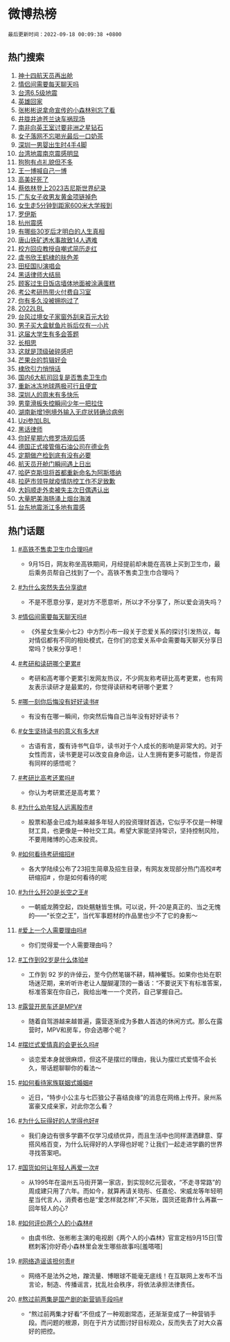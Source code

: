 # 微博热榜

`最后更新时间：2022-09-18 00:09:38 +0800`

## 热门搜索

1. [神十四航天员再出舱](https://m.weibo.cn/search?containerid=100103type%3D1%26t%3D10%26q%3D%23%E7%A5%9E%E5%8D%81%E5%9B%9B%E8%88%AA%E5%A4%A9%E5%91%98%E5%86%8D%E5%87%BA%E8%88%B1%23&stream_entry_id=51&isnewpage=1&extparam=seat%3D1%26dgr%3D0%26cate%3D10103%26pos%3D0%26c_type%3D51%26filter_type%3Drealtimehot%26display_time%3D1663430976%26pre_seqid%3D1663430976846022784493&luicode=10000011&lfid=106003type%253D25%2526t%253D3%2526disable_hot%253D1%2526filter_type%253Drealtimehot)
1. [情侣间需要每天聊天吗](https://m.weibo.cn/search?containerid=100103type%3D1%26t%3D10%26q%3D%23%E6%83%85%E4%BE%A3%E9%97%B4%E9%9C%80%E8%A6%81%E6%AF%8F%E5%A4%A9%E8%81%8A%E5%A4%A9%E5%90%97%23&stream_entry_id=31&isnewpage=1&extparam=seat%3D1%26dgr%3D0%26filter_type%3Drealtimehot%26pos%3D0%26flag%3D1%26lcate%3D5001%26realpos%3D1%26cate%3D0%26q%3D%2523%25E6%2583%2585%25E4%25BE%25A3%25E9%2597%25B4%25E9%259C%2580%25E8%25A6%2581%25E6%25AF%258F%25E5%25A4%25A9%25E8%2581%258A%25E5%25A4%25A9%25E5%2590%2597%2523%26band_rank%3D1%26c_type%3D31%26display_time%3D1663430976%26pre_seqid%3D1663430976846022784493&luicode=10000011&lfid=106003type%253D25%2526t%253D3%2526disable_hot%253D1%2526filter_type%253Drealtimehot)
1. [台湾6.5级地震](https://m.weibo.cn/search?containerid=100103type%3D1%26t%3D10%26q%3D%23%E5%8F%B0%E6%B9%BE6.5%E7%BA%A7%E5%9C%B0%E9%9C%87%23&stream_entry_id=31&isnewpage=1&extparam=seat%3D1%26dgr%3D0%26filter_type%3Drealtimehot%26pos%3D1%26flag%3D16%26lcate%3D5001%26realpos%3D2%26cate%3D0%26q%3D%2523%25E5%258F%25B0%25E6%25B9%25BE6.5%25E7%25BA%25A7%25E5%259C%25B0%25E9%259C%2587%2523%26band_rank%3D2%26c_type%3D31%26display_time%3D1663430976%26pre_seqid%3D1663430976846022784493&luicode=10000011&lfid=106003type%253D25%2526t%253D3%2526disable_hot%253D1%2526filter_type%253Drealtimehot)
1. [英雄回家](https://m.weibo.cn/search?containerid=100103type%3D1%26t%3D10%26q%3D%23%E8%8B%B1%E9%9B%84%E5%9B%9E%E5%AE%B6%23&stream_entry_id=31&isnewpage=1&extparam=seat%3D1%26dgr%3D0%26filter_type%3Drealtimehot%26pos%3D2%26flag%3D16%26lcate%3D5001%26realpos%3D3%26cate%3D0%26q%3D%2523%25E8%258B%25B1%25E9%259B%2584%25E5%259B%259E%25E5%25AE%25B6%2523%26band_rank%3D3%26c_type%3D31%26display_time%3D1663430976%26pre_seqid%3D1663430976846022784493&luicode=10000011&lfid=106003type%253D25%2526t%253D3%2526disable_hot%253D1%2526filter_type%253Drealtimehot)
1. [张彬彬说拿命宣传的小森林别忘了看](https://m.weibo.cn/search?containerid=100103type%3D1%26t%3D10%26q%3D%23%E5%BC%A0%E5%BD%AC%E5%BD%AC%E8%AF%B4%E6%8B%BF%E5%91%BD%E5%AE%A3%E4%BC%A0%E7%9A%84%E5%B0%8F%E6%A3%AE%E6%9E%97%E5%88%AB%E5%BF%98%E4%BA%86%E7%9C%8B%23&stream_entry_id=31&isnewpage=1&extparam=seat%3D1%26dgr%3D0%26filter_type%3Drealtimehot%26pos%3D3%26flag%3D1%26lcate%3D5001%26realpos%3D4%26cate%3D0%26q%3D%2523%25E5%25BC%25A0%25E5%25BD%25AC%25E5%25BD%25AC%25E8%25AF%25B4%25E6%258B%25BF%25E5%2591%25BD%25E5%25AE%25A3%25E4%25BC%25A0%25E7%259A%2584%25E5%25B0%258F%25E6%25A3%25AE%25E6%259E%2597%25E5%2588%25AB%25E5%25BF%2598%25E4%25BA%2586%25E7%259C%258B%2523%26band_rank%3D4%26c_type%3D31%26display_time%3D1663430976%26pre_seqid%3D1663430976846022784493&luicode=10000011&lfid=106003type%253D25%2526t%253D3%2526disable_hot%253D1%2526filter_type%253Drealtimehot)
1. [井胧井迪苍兰诀车祸现场](https://m.weibo.cn/search?containerid=100103type%3D1%26t%3D10%26q%3D%23%E4%BA%95%E8%83%A7%E4%BA%95%E8%BF%AA%E8%8B%8D%E5%85%B0%E8%AF%80%E8%BD%A6%E7%A5%B8%E7%8E%B0%E5%9C%BA%23&stream_entry_id=31&isnewpage=1&extparam=seat%3D1%26dgr%3D0%26filter_type%3Drealtimehot%26pos%3D4%26flag%3D0%26lcate%3D5001%26realpos%3D5%26cate%3D0%26q%3D%2523%25E4%25BA%2595%25E8%2583%25A7%25E4%25BA%2595%25E8%25BF%25AA%25E8%258B%258D%25E5%2585%25B0%25E8%25AF%2580%25E8%25BD%25A6%25E7%25A5%25B8%25E7%258E%25B0%25E5%259C%25BA%2523%26band_rank%3D5%26c_type%3D31%26display_time%3D1663430976%26pre_seqid%3D1663430976846022784493&luicode=10000011&lfid=106003type%253D25%2526t%253D3%2526disable_hot%253D1%2526filter_type%253Drealtimehot)
1. [南非向英王室讨要非洲之星钻石](https://m.weibo.cn/search?containerid=100103type%3D1%26t%3D10%26q%3D%23%E5%8D%97%E9%9D%9E%E5%90%91%E8%8B%B1%E7%8E%8B%E5%AE%A4%E8%AE%A8%E8%A6%81%E9%9D%9E%E6%B4%B2%E4%B9%8B%E6%98%9F%E9%92%BB%E7%9F%B3%23&stream_entry_id=31&isnewpage=1&extparam=seat%3D1%26dgr%3D0%26filter_type%3Drealtimehot%26pos%3D5%26flag%3D0%26lcate%3D5001%26realpos%3D6%26cate%3D0%26q%3D%2523%25E5%258D%2597%25E9%259D%259E%25E5%2590%2591%25E8%258B%25B1%25E7%258E%258B%25E5%25AE%25A4%25E8%25AE%25A8%25E8%25A6%2581%25E9%259D%259E%25E6%25B4%25B2%25E4%25B9%258B%25E6%2598%259F%25E9%2592%25BB%25E7%259F%25B3%2523%26band_rank%3D6%26c_type%3D31%26display_time%3D1663430976%26pre_seqid%3D1663430976846022784493&luicode=10000011&lfid=106003type%253D25%2526t%253D3%2526disable_hot%253D1%2526filter_type%253Drealtimehot)
1. [女子落网不忘喝光最后一口奶茶](https://m.weibo.cn/search?containerid=100103type%3D1%26t%3D10%26q%3D%23%E5%A5%B3%E5%AD%90%E8%90%BD%E7%BD%91%E4%B8%8D%E5%BF%98%E5%96%9D%E5%85%89%E6%9C%80%E5%90%8E%E4%B8%80%E5%8F%A3%E5%A5%B6%E8%8C%B6%23&stream_entry_id=31&isnewpage=1&extparam=seat%3D1%26dgr%3D0%26filter_type%3Drealtimehot%26pos%3D6%26flag%3D1%26lcate%3D5001%26realpos%3D7%26cate%3D0%26q%3D%2523%25E5%25A5%25B3%25E5%25AD%2590%25E8%2590%25BD%25E7%25BD%2591%25E4%25B8%258D%25E5%25BF%2598%25E5%2596%259D%25E5%2585%2589%25E6%259C%2580%25E5%2590%258E%25E4%25B8%2580%25E5%258F%25A3%25E5%25A5%25B6%25E8%258C%25B6%2523%26band_rank%3D7%26c_type%3D31%26display_time%3D1663430976%26pre_seqid%3D1663430976846022784493&luicode=10000011&lfid=106003type%253D25%2526t%253D3%2526disable_hot%253D1%2526filter_type%253Drealtimehot)
1. [深圳一男婴出生时4手4脚](https://m.weibo.cn/search?containerid=100103type%3D1%26t%3D10%26q%3D%23%E6%B7%B1%E5%9C%B3%E4%B8%80%E7%94%B7%E5%A9%B4%E5%87%BA%E7%94%9F%E6%97%B64%E6%89%8B4%E8%84%9A%23&stream_entry_id=31&isnewpage=1&extparam=seat%3D1%26dgr%3D0%26filter_type%3Drealtimehot%26pos%3D7%26flag%3D2%26lcate%3D5001%26realpos%3D8%26cate%3D0%26q%3D%2523%25E6%25B7%25B1%25E5%259C%25B3%25E4%25B8%2580%25E7%2594%25B7%25E5%25A9%25B4%25E5%2587%25BA%25E7%2594%259F%25E6%2597%25B64%25E6%2589%258B4%25E8%2584%259A%2523%26band_rank%3D8%26c_type%3D31%26display_time%3D1663430976%26pre_seqid%3D1663430976846022784493&luicode=10000011&lfid=106003type%253D25%2526t%253D3%2526disable_hot%253D1%2526filter_type%253Drealtimehot)
1. [台湾地震南京震感明显](https://m.weibo.cn/search?containerid=100103type%3D1%26t%3D10%26q%3D%23%E5%8F%B0%E6%B9%BE%E5%9C%B0%E9%9C%87%E5%8D%97%E4%BA%AC%E9%9C%87%E6%84%9F%E6%98%8E%E6%98%BE%23&stream_entry_id=31&isnewpage=1&extparam=seat%3D1%26dgr%3D0%26filter_type%3Drealtimehot%26pos%3D8%26flag%3D1%26lcate%3D5001%26realpos%3D9%26cate%3D0%26q%3D%2523%25E5%258F%25B0%25E6%25B9%25BE%25E5%259C%25B0%25E9%259C%2587%25E5%258D%2597%25E4%25BA%25AC%25E9%259C%2587%25E6%2584%259F%25E6%2598%258E%25E6%2598%25BE%2523%26band_rank%3D9%26c_type%3D31%26display_time%3D1663430976%26pre_seqid%3D1663430976846022784493&luicode=10000011&lfid=106003type%253D25%2526t%253D3%2526disable_hot%253D1%2526filter_type%253Drealtimehot)
1. [狗狗有点礼貌但不多](https://m.weibo.cn/search?containerid=100103type%3D1%26t%3D10%26q%3D%23%E7%8B%97%E7%8B%97%E6%9C%89%E7%82%B9%E7%A4%BC%E8%B2%8C%E4%BD%86%E4%B8%8D%E5%A4%9A%23&stream_entry_id=31&isnewpage=1&extparam=seat%3D1%26dgr%3D0%26filter_type%3Drealtimehot%26pos%3D9%26flag%3D1%26lcate%3D5001%26realpos%3D10%26cate%3D0%26q%3D%2523%25E7%258B%2597%25E7%258B%2597%25E6%259C%2589%25E7%2582%25B9%25E7%25A4%25BC%25E8%25B2%258C%25E4%25BD%2586%25E4%25B8%258D%25E5%25A4%259A%2523%26band_rank%3D10%26c_type%3D31%26display_time%3D1663430976%26pre_seqid%3D1663430976846022784493&luicode=10000011&lfid=106003type%253D25%2526t%253D3%2526disable_hot%253D1%2526filter_type%253Drealtimehot)
1. [王一博喊自己一博](https://m.weibo.cn/search?containerid=100103type%3D1%26t%3D10%26q%3D%23%E7%8E%8B%E4%B8%80%E5%8D%9A%E5%96%8A%E8%87%AA%E5%B7%B1%E4%B8%80%E5%8D%9A%23&stream_entry_id=31&isnewpage=1&extparam=seat%3D1%26dgr%3D0%26filter_type%3Drealtimehot%26pos%3D10%26flag%3D1%26lcate%3D5001%26realpos%3D11%26cate%3D0%26q%3D%2523%25E7%258E%258B%25E4%25B8%2580%25E5%258D%259A%25E5%2596%258A%25E8%2587%25AA%25E5%25B7%25B1%25E4%25B8%2580%25E5%258D%259A%2523%26band_rank%3D11%26c_type%3D31%26display_time%3D1663430976%26pre_seqid%3D1663430976846022784493&luicode=10000011&lfid=106003type%253D25%2526t%253D3%2526disable_hot%253D1%2526filter_type%253Drealtimehot)
1. [高美好死了](https://m.weibo.cn/search?containerid=100103type%3D1%26t%3D10%26q%3D%23%E9%AB%98%E7%BE%8E%E5%A5%BD%E6%AD%BB%E4%BA%86%23&stream_entry_id=31&isnewpage=1&extparam=seat%3D1%26dgr%3D0%26filter_type%3Drealtimehot%26pos%3D11%26flag%3D1%26lcate%3D5001%26realpos%3D12%26cate%3D0%26q%3D%2523%25E9%25AB%2598%25E7%25BE%258E%25E5%25A5%25BD%25E6%25AD%25BB%25E4%25BA%2586%2523%26band_rank%3D12%26c_type%3D31%26display_time%3D1663430976%26pre_seqid%3D1663430976846022784493&luicode=10000011&lfid=106003type%253D25%2526t%253D3%2526disable_hot%253D1%2526filter_type%253Drealtimehot)
1. [蔡依林登上2023吉尼斯世界纪录](https://m.weibo.cn/search?containerid=100103type%3D1%26t%3D10%26q%3D%23%E8%94%A1%E4%BE%9D%E6%9E%97%E7%99%BB%E4%B8%8A2023%E5%90%89%E5%B0%BC%E6%96%AF%E4%B8%96%E7%95%8C%E7%BA%AA%E5%BD%95%23&stream_entry_id=31&isnewpage=1&extparam=seat%3D1%26dgr%3D0%26filter_type%3Drealtimehot%26pos%3D12%26flag%3D0%26lcate%3D5001%26realpos%3D13%26cate%3D0%26q%3D%2523%25E8%2594%25A1%25E4%25BE%259D%25E6%259E%2597%25E7%2599%25BB%25E4%25B8%258A2023%25E5%2590%2589%25E5%25B0%25BC%25E6%2596%25AF%25E4%25B8%2596%25E7%2595%258C%25E7%25BA%25AA%25E5%25BD%2595%2523%26band_rank%3D13%26c_type%3D31%26display_time%3D1663430976%26pre_seqid%3D1663430976846022784493&luicode=10000011&lfid=106003type%253D25%2526t%253D3%2526disable_hot%253D1%2526filter_type%253Drealtimehot)
1. [广东女子收男友黄金项链掉色](https://m.weibo.cn/search?containerid=100103type%3D1%26t%3D10%26q%3D%23%E5%B9%BF%E4%B8%9C%E5%A5%B3%E5%AD%90%E6%94%B6%E7%94%B7%E5%8F%8B%E9%BB%84%E9%87%91%E9%A1%B9%E9%93%BE%E6%8E%89%E8%89%B2%23&stream_entry_id=31&isnewpage=1&extparam=seat%3D1%26dgr%3D0%26filter_type%3Drealtimehot%26pos%3D13%26flag%3D1%26lcate%3D5001%26realpos%3D14%26cate%3D0%26q%3D%2523%25E5%25B9%25BF%25E4%25B8%259C%25E5%25A5%25B3%25E5%25AD%2590%25E6%2594%25B6%25E7%2594%25B7%25E5%258F%258B%25E9%25BB%2584%25E9%2587%2591%25E9%25A1%25B9%25E9%2593%25BE%25E6%258E%2589%25E8%2589%25B2%2523%26band_rank%3D14%26c_type%3D31%26display_time%3D1663430976%26pre_seqid%3D1663430976846022784493&luicode=10000011&lfid=106003type%253D25%2526t%253D3%2526disable_hot%253D1%2526filter_type%253Drealtimehot)
1. [女生走5分钟到距家600米大学报到](https://m.weibo.cn/search?containerid=100103type%3D1%26t%3D10%26q%3D%23%E5%A5%B3%E7%94%9F%E8%B5%B05%E5%88%86%E9%92%9F%E5%88%B0%E8%B7%9D%E5%AE%B6600%E7%B1%B3%E5%A4%A7%E5%AD%A6%E6%8A%A5%E5%88%B0%23&stream_entry_id=31&isnewpage=1&extparam=seat%3D1%26dgr%3D0%26filter_type%3Drealtimehot%26pos%3D14%26flag%3D0%26lcate%3D5001%26realpos%3D15%26cate%3D0%26q%3D%2523%25E5%25A5%25B3%25E7%2594%259F%25E8%25B5%25B05%25E5%2588%2586%25E9%2592%259F%25E5%2588%25B0%25E8%25B7%259D%25E5%25AE%25B6600%25E7%25B1%25B3%25E5%25A4%25A7%25E5%25AD%25A6%25E6%258A%25A5%25E5%2588%25B0%2523%26band_rank%3D15%26c_type%3D31%26display_time%3D1663430976%26pre_seqid%3D1663430976846022784493&luicode=10000011&lfid=106003type%253D25%2526t%253D3%2526disable_hot%253D1%2526filter_type%253Drealtimehot)
1. [罗伊斯](https://m.weibo.cn/search?containerid=100103type%3D1%26t%3D10%26q%3D%E7%BD%97%E4%BC%8A%E6%96%AF&stream_entry_id=31&isnewpage=1&extparam=seat%3D1%26dgr%3D0%26filter_type%3Drealtimehot%26pos%3D15%26flag%3D0%26lcate%3D5001%26realpos%3D16%26cate%3D0%26q%3D%25E7%25BD%2597%25E4%25BC%258A%25E6%2596%25AF%26band_rank%3D16%26c_type%3D31%26display_time%3D1663430976%26pre_seqid%3D1663430976846022784493&luicode=10000011&lfid=106003type%253D25%2526t%253D3%2526disable_hot%253D1%2526filter_type%253Drealtimehot)
1. [杭州震感](https://m.weibo.cn/search?containerid=100103type%3D1%26t%3D10%26q%3D%23%E6%9D%AD%E5%B7%9E%E9%9C%87%E6%84%9F%23&stream_entry_id=31&isnewpage=1&extparam=seat%3D1%26dgr%3D0%26filter_type%3Drealtimehot%26pos%3D16%26flag%3D0%26lcate%3D5001%26realpos%3D17%26cate%3D0%26q%3D%2523%25E6%259D%25AD%25E5%25B7%259E%25E9%259C%2587%25E6%2584%259F%2523%26band_rank%3D17%26c_type%3D31%26display_time%3D1663430976%26pre_seqid%3D1663430976846022784493&luicode=10000011&lfid=106003type%253D25%2526t%253D3%2526disable_hot%253D1%2526filter_type%253Drealtimehot)
1. [有哪些30岁后才明白的人生真相](https://m.weibo.cn/search?containerid=100103type%3D1%26t%3D10%26q%3D%23%E6%9C%89%E5%93%AA%E4%BA%9B30%E5%B2%81%E5%90%8E%E6%89%8D%E6%98%8E%E7%99%BD%E7%9A%84%E4%BA%BA%E7%94%9F%E7%9C%9F%E7%9B%B8%23&stream_entry_id=31&isnewpage=1&extparam=seat%3D1%26dgr%3D0%26filter_type%3Drealtimehot%26pos%3D17%26flag%3D0%26lcate%3D5001%26realpos%3D18%26cate%3D0%26q%3D%2523%25E6%259C%2589%25E5%2593%25AA%25E4%25BA%259B30%25E5%25B2%2581%25E5%2590%258E%25E6%2589%258D%25E6%2598%258E%25E7%2599%25BD%25E7%259A%2584%25E4%25BA%25BA%25E7%2594%259F%25E7%259C%259F%25E7%259B%25B8%2523%26band_rank%3D18%26c_type%3D31%26display_time%3D1663430976%26pre_seqid%3D1663430976846022784493&luicode=10000011&lfid=106003type%253D25%2526t%253D3%2526disable_hot%253D1%2526filter_type%253Drealtimehot)
1. [唐山铁矿透水事故致14人遇难](https://m.weibo.cn/search?containerid=100103type%3D1%26t%3D10%26q%3D%E5%94%90%E5%B1%B1%E9%93%81%E7%9F%BF%E9%80%8F%E6%B0%B4%E4%BA%8B%E6%95%85%E8%87%B414%E4%BA%BA%E9%81%87%E9%9A%BE&stream_entry_id=31&isnewpage=1&extparam=seat%3D1%26dgr%3D0%26filter_type%3Drealtimehot%26pos%3D18%26flag%3D1%26lcate%3D5001%26realpos%3D19%26cate%3D0%26q%3D%25E5%2594%2590%25E5%25B1%25B1%25E9%2593%2581%25E7%259F%25BF%25E9%2580%258F%25E6%25B0%25B4%25E4%25BA%258B%25E6%2595%2585%25E8%2587%25B414%25E4%25BA%25BA%25E9%2581%2587%25E9%259A%25BE%26band_rank%3D19%26c_type%3D31%26display_time%3D1663430976%26pre_seqid%3D1663430976846022784493&luicode=10000011&lfid=106003type%253D25%2526t%253D3%2526disable_hot%253D1%2526filter_type%253Drealtimehot)
1. [校方回应教授自嘲式简历走红](https://m.weibo.cn/search?containerid=100103type%3D1%26t%3D10%26q%3D%23%E6%A0%A1%E6%96%B9%E5%9B%9E%E5%BA%94%E6%95%99%E6%8E%88%E8%87%AA%E5%98%B2%E5%BC%8F%E7%AE%80%E5%8E%86%E8%B5%B0%E7%BA%A2%23&stream_entry_id=31&isnewpage=1&extparam=seat%3D1%26dgr%3D0%26filter_type%3Drealtimehot%26pos%3D19%26flag%3D0%26lcate%3D5001%26realpos%3D20%26cate%3D0%26q%3D%2523%25E6%25A0%25A1%25E6%2596%25B9%25E5%259B%259E%25E5%25BA%2594%25E6%2595%2599%25E6%258E%2588%25E8%2587%25AA%25E5%2598%25B2%25E5%25BC%258F%25E7%25AE%2580%25E5%258E%2586%25E8%25B5%25B0%25E7%25BA%25A2%2523%26band_rank%3D20%26c_type%3D31%26display_time%3D1663430976%26pre_seqid%3D1663430976846022784493&luicode=10000011&lfid=106003type%253D25%2526t%253D3%2526disable_hot%253D1%2526filter_type%253Drealtimehot)
1. [虞书欣王鹤棣的肤色差](https://m.weibo.cn/search?containerid=100103type%3D1%26t%3D10%26q%3D%23%E8%99%9E%E4%B9%A6%E6%AC%A3%E7%8E%8B%E9%B9%A4%E6%A3%A3%E7%9A%84%E8%82%A4%E8%89%B2%E5%B7%AE%23&stream_entry_id=31&isnewpage=1&extparam=seat%3D1%26dgr%3D0%26filter_type%3Drealtimehot%26pos%3D20%26flag%3D0%26lcate%3D5001%26realpos%3D21%26cate%3D0%26q%3D%2523%25E8%2599%259E%25E4%25B9%25A6%25E6%25AC%25A3%25E7%258E%258B%25E9%25B9%25A4%25E6%25A3%25A3%25E7%259A%2584%25E8%2582%25A4%25E8%2589%25B2%25E5%25B7%25AE%2523%26band_rank%3D21%26c_type%3D31%26display_time%3D1663430976%26pre_seqid%3D1663430976846022784493&luicode=10000011&lfid=106003type%253D25%2526t%253D3%2526disable_hot%253D1%2526filter_type%253Drealtimehot)
1. [田柾国IU演唱会](https://m.weibo.cn/search?containerid=100103type%3D1%26t%3D10%26q%3D%E7%94%B0%E6%9F%BE%E5%9B%BDIU%E6%BC%94%E5%94%B1%E4%BC%9A&stream_entry_id=31&isnewpage=1&extparam=seat%3D1%26dgr%3D0%26filter_type%3Drealtimehot%26pos%3D21%26flag%3D1%26lcate%3D5001%26realpos%3D22%26cate%3D0%26q%3D%25E7%2594%25B0%25E6%259F%25BE%25E5%259B%25BDIU%25E6%25BC%2594%25E5%2594%25B1%25E4%25BC%259A%26band_rank%3D22%26c_type%3D31%26display_time%3D1663430976%26pre_seqid%3D1663430976846022784493&luicode=10000011&lfid=106003type%253D25%2526t%253D3%2526disable_hot%253D1%2526filter_type%253Drealtimehot)
1. [黑话律师大结局](https://m.weibo.cn/search?containerid=100103type%3D1%26t%3D10%26q%3D%23%E9%BB%91%E8%AF%9D%E5%BE%8B%E5%B8%88%E5%A4%A7%E7%BB%93%E5%B1%80%23&stream_entry_id=31&isnewpage=1&extparam=seat%3D1%26dgr%3D0%26filter_type%3Drealtimehot%26pos%3D22%26flag%3D1%26lcate%3D5001%26realpos%3D23%26cate%3D0%26q%3D%2523%25E9%25BB%2591%25E8%25AF%259D%25E5%25BE%258B%25E5%25B8%2588%25E5%25A4%25A7%25E7%25BB%2593%25E5%25B1%2580%2523%26band_rank%3D23%26c_type%3D31%26display_time%3D1663430976%26pre_seqid%3D1663430976846022784493&luicode=10000011&lfid=106003type%253D25%2526t%253D3%2526disable_hot%253D1%2526filter_type%253Drealtimehot)
1. [顾客过生日饭店墙体地面被涂满蛋糕](https://m.weibo.cn/search?containerid=100103type%3D1%26t%3D10%26q%3D%23%E9%A1%BE%E5%AE%A2%E8%BF%87%E7%94%9F%E6%97%A5%E9%A5%AD%E5%BA%97%E5%A2%99%E4%BD%93%E5%9C%B0%E9%9D%A2%E8%A2%AB%E6%B6%82%E6%BB%A1%E8%9B%8B%E7%B3%95%23&stream_entry_id=31&isnewpage=1&extparam=seat%3D1%26dgr%3D0%26filter_type%3Drealtimehot%26pos%3D23%26flag%3D0%26lcate%3D5001%26realpos%3D24%26cate%3D0%26q%3D%2523%25E9%25A1%25BE%25E5%25AE%25A2%25E8%25BF%2587%25E7%2594%259F%25E6%2597%25A5%25E9%25A5%25AD%25E5%25BA%2597%25E5%25A2%2599%25E4%25BD%2593%25E5%259C%25B0%25E9%259D%25A2%25E8%25A2%25AB%25E6%25B6%2582%25E6%25BB%25A1%25E8%259B%258B%25E7%25B3%2595%2523%26band_rank%3D24%26c_type%3D31%26display_time%3D1663430976%26pre_seqid%3D1663430976846022784493&luicode=10000011&lfid=106003type%253D25%2526t%253D3%2526disable_hot%253D1%2526filter_type%253Drealtimehot)
1. [考公考研热带火付费自习室](https://m.weibo.cn/search?containerid=100103type%3D1%26t%3D10%26q%3D%23%E8%80%83%E5%85%AC%E8%80%83%E7%A0%94%E7%83%AD%E5%B8%A6%E7%81%AB%E4%BB%98%E8%B4%B9%E8%87%AA%E4%B9%A0%E5%AE%A4%23&stream_entry_id=31&isnewpage=1&extparam=seat%3D1%26dgr%3D0%26filter_type%3Drealtimehot%26pos%3D24%26flag%3D0%26lcate%3D5001%26realpos%3D25%26cate%3D0%26q%3D%2523%25E8%2580%2583%25E5%2585%25AC%25E8%2580%2583%25E7%25A0%2594%25E7%2583%25AD%25E5%25B8%25A6%25E7%2581%25AB%25E4%25BB%2598%25E8%25B4%25B9%25E8%2587%25AA%25E4%25B9%25A0%25E5%25AE%25A4%2523%26band_rank%3D25%26c_type%3D31%26display_time%3D1663430976%26pre_seqid%3D1663430976846022784493&luicode=10000011&lfid=106003type%253D25%2526t%253D3%2526disable_hot%253D1%2526filter_type%253Drealtimehot)
1. [你有多久没被拥抱过了](https://m.weibo.cn/search?containerid=100103type%3D1%26t%3D10%26q%3D%23%E4%BD%A0%E6%9C%89%E5%A4%9A%E4%B9%85%E6%B2%A1%E8%A2%AB%E6%8B%A5%E6%8A%B1%E8%BF%87%E4%BA%86%23&stream_entry_id=31&isnewpage=1&extparam=seat%3D1%26dgr%3D0%26filter_type%3Drealtimehot%26pos%3D25%26flag%3D0%26lcate%3D5001%26realpos%3D26%26cate%3D0%26q%3D%2523%25E4%25BD%25A0%25E6%259C%2589%25E5%25A4%259A%25E4%25B9%2585%25E6%25B2%25A1%25E8%25A2%25AB%25E6%258B%25A5%25E6%258A%25B1%25E8%25BF%2587%25E4%25BA%2586%2523%26band_rank%3D26%26c_type%3D31%26display_time%3D1663430976%26pre_seqid%3D1663430976846022784493&luicode=10000011&lfid=106003type%253D25%2526t%253D3%2526disable_hot%253D1%2526filter_type%253Drealtimehot)
1. [2022LBL](https://m.weibo.cn/search?containerid=100103type%3D1%26t%3D10%26q%3D%232022LBL%23&stream_entry_id=31&isnewpage=1&extparam=seat%3D1%26dgr%3D0%26filter_type%3Drealtimehot%26pos%3D26%26flag%3D0%26lcate%3D5001%26realpos%3D27%26cate%3D0%26q%3D%25232022LBL%2523%26band_rank%3D27%26c_type%3D31%26display_time%3D1663430976%26pre_seqid%3D1663430976846022784493&luicode=10000011&lfid=106003type%253D25%2526t%253D3%2526disable_hot%253D1%2526filter_type%253Drealtimehot)
1. [台风过境女子家窗外刮来百元大钞](https://m.weibo.cn/search?containerid=100103type%3D1%26t%3D10%26q%3D%23%E5%8F%B0%E9%A3%8E%E8%BF%87%E5%A2%83%E5%A5%B3%E5%AD%90%E5%AE%B6%E7%AA%97%E5%A4%96%E5%88%AE%E6%9D%A5%E7%99%BE%E5%85%83%E5%A4%A7%E9%92%9E%23&stream_entry_id=31&isnewpage=1&extparam=seat%3D1%26dgr%3D0%26filter_type%3Drealtimehot%26pos%3D27%26flag%3D1%26lcate%3D5001%26realpos%3D28%26cate%3D0%26q%3D%2523%25E5%258F%25B0%25E9%25A3%258E%25E8%25BF%2587%25E5%25A2%2583%25E5%25A5%25B3%25E5%25AD%2590%25E5%25AE%25B6%25E7%25AA%2597%25E5%25A4%2596%25E5%2588%25AE%25E6%259D%25A5%25E7%2599%25BE%25E5%2585%2583%25E5%25A4%25A7%25E9%2592%259E%2523%26band_rank%3D28%26c_type%3D31%26display_time%3D1663430976%26pre_seqid%3D1663430976846022784493&luicode=10000011&lfid=106003type%253D25%2526t%253D3%2526disable_hot%253D1%2526filter_type%253Drealtimehot)
1. [男子买大盒鱿鱼片拆后仅有一小片](https://m.weibo.cn/search?containerid=100103type%3D1%26t%3D10%26q%3D%23%E7%94%B7%E5%AD%90%E4%B9%B0%E5%A4%A7%E7%9B%92%E9%B1%BF%E9%B1%BC%E7%89%87%E6%8B%86%E5%90%8E%E4%BB%85%E6%9C%89%E4%B8%80%E5%B0%8F%E7%89%87%23&stream_entry_id=31&isnewpage=1&extparam=seat%3D1%26dgr%3D0%26filter_type%3Drealtimehot%26pos%3D28%26flag%3D0%26lcate%3D5001%26realpos%3D29%26cate%3D0%26q%3D%2523%25E7%2594%25B7%25E5%25AD%2590%25E4%25B9%25B0%25E5%25A4%25A7%25E7%259B%2592%25E9%25B1%25BF%25E9%25B1%25BC%25E7%2589%2587%25E6%258B%2586%25E5%2590%258E%25E4%25BB%2585%25E6%259C%2589%25E4%25B8%2580%25E5%25B0%258F%25E7%2589%2587%2523%26band_rank%3D29%26c_type%3D31%26display_time%3D1663430976%26pre_seqid%3D1663430976846022784493&luicode=10000011&lfid=106003type%253D25%2526t%253D3%2526disable_hot%253D1%2526filter_type%253Drealtimehot)
1. [这届大学生有多会答题](https://m.weibo.cn/search?containerid=100103type%3D1%26t%3D10%26q%3D%23%E8%BF%99%E5%B1%8A%E5%A4%A7%E5%AD%A6%E7%94%9F%E6%9C%89%E5%A4%9A%E4%BC%9A%E7%AD%94%E9%A2%98%23&stream_entry_id=31&isnewpage=1&extparam=seat%3D1%26dgr%3D0%26filter_type%3Drealtimehot%26pos%3D29%26flag%3D1%26lcate%3D5001%26realpos%3D30%26cate%3D0%26q%3D%2523%25E8%25BF%2599%25E5%25B1%258A%25E5%25A4%25A7%25E5%25AD%25A6%25E7%2594%259F%25E6%259C%2589%25E5%25A4%259A%25E4%25BC%259A%25E7%25AD%2594%25E9%25A2%2598%2523%26band_rank%3D30%26c_type%3D31%26display_time%3D1663430976%26pre_seqid%3D1663430976846022784493&luicode=10000011&lfid=106003type%253D25%2526t%253D3%2526disable_hot%253D1%2526filter_type%253Drealtimehot)
1. [长相思](https://m.weibo.cn/search?containerid=100103type%3D1%26t%3D10%26q%3D%E9%95%BF%E7%9B%B8%E6%80%9D&stream_entry_id=31&isnewpage=1&extparam=seat%3D1%26dgr%3D0%26filter_type%3Drealtimehot%26pos%3D30%26flag%3D1%26lcate%3D5001%26realpos%3D31%26cate%3D0%26q%3D%25E9%2595%25BF%25E7%259B%25B8%25E6%2580%259D%26band_rank%3D31%26c_type%3D31%26display_time%3D1663430976%26pre_seqid%3D1663430976846022784493&luicode=10000011&lfid=106003type%253D25%2526t%253D3%2526disable_hot%253D1%2526filter_type%253Drealtimehot)
1. [这就是顶级破碎感吧](https://m.weibo.cn/search?containerid=100103type%3D1%26t%3D10%26q%3D%23%E8%BF%99%E5%B0%B1%E6%98%AF%E9%A1%B6%E7%BA%A7%E7%A0%B4%E7%A2%8E%E6%84%9F%E5%90%A7%23&stream_entry_id=31&isnewpage=1&extparam=seat%3D1%26dgr%3D0%26filter_type%3Drealtimehot%26pos%3D31%26flag%3D0%26lcate%3D5001%26realpos%3D32%26cate%3D0%26q%3D%2523%25E8%25BF%2599%25E5%25B0%25B1%25E6%2598%25AF%25E9%25A1%25B6%25E7%25BA%25A7%25E7%25A0%25B4%25E7%25A2%258E%25E6%2584%259F%25E5%2590%25A7%2523%26band_rank%3D32%26c_type%3D31%26display_time%3D1663430976%26pre_seqid%3D1663430976846022784493&luicode=10000011&lfid=106003type%253D25%2526t%253D3%2526disable_hot%253D1%2526filter_type%253Drealtimehot)
1. [芒果台的剪辑好会](https://m.weibo.cn/search?containerid=100103type%3D1%26t%3D10%26q%3D%23%E8%8A%92%E6%9E%9C%E5%8F%B0%E7%9A%84%E5%89%AA%E8%BE%91%E5%A5%BD%E4%BC%9A%23&stream_entry_id=31&isnewpage=1&extparam=seat%3D1%26dgr%3D0%26filter_type%3Drealtimehot%26pos%3D32%26flag%3D1%26lcate%3D5001%26realpos%3D33%26cate%3D0%26q%3D%2523%25E8%258A%2592%25E6%259E%259C%25E5%258F%25B0%25E7%259A%2584%25E5%2589%25AA%25E8%25BE%2591%25E5%25A5%25BD%25E4%25BC%259A%2523%26band_rank%3D33%26c_type%3D31%26display_time%3D1663430976%26pre_seqid%3D1663430976846022784493&luicode=10000011&lfid=106003type%253D25%2526t%253D3%2526disable_hot%253D1%2526filter_type%253Drealtimehot)
1. [棣欣引力悄悄话](https://m.weibo.cn/search?containerid=100103type%3D1%26t%3D10%26q%3D%23%E6%A3%A3%E6%AC%A3%E5%BC%95%E5%8A%9B%E6%82%84%E6%82%84%E8%AF%9D%23&stream_entry_id=31&isnewpage=1&extparam=seat%3D1%26dgr%3D0%26filter_type%3Drealtimehot%26pos%3D33%26flag%3D0%26lcate%3D5001%26realpos%3D34%26cate%3D0%26q%3D%2523%25E6%25A3%25A3%25E6%25AC%25A3%25E5%25BC%2595%25E5%258A%259B%25E6%2582%2584%25E6%2582%2584%25E8%25AF%259D%2523%26band_rank%3D34%26c_type%3D31%26display_time%3D1663430976%26pre_seqid%3D1663430976846022784493&luicode=10000011&lfid=106003type%253D25%2526t%253D3%2526disable_hot%253D1%2526filter_type%253Drealtimehot)
1. [国内6大航司回复是否售卖卫生巾](https://m.weibo.cn/search?containerid=100103type%3D1%26t%3D10%26q%3D%23%E5%9B%BD%E5%86%856%E5%A4%A7%E8%88%AA%E5%8F%B8%E5%9B%9E%E5%A4%8D%E6%98%AF%E5%90%A6%E5%94%AE%E5%8D%96%E5%8D%AB%E7%94%9F%E5%B7%BE%23&stream_entry_id=31&isnewpage=1&extparam=seat%3D1%26dgr%3D0%26filter_type%3Drealtimehot%26pos%3D34%26flag%3D0%26lcate%3D5001%26realpos%3D35%26cate%3D0%26q%3D%2523%25E5%259B%25BD%25E5%2586%25856%25E5%25A4%25A7%25E8%2588%25AA%25E5%258F%25B8%25E5%259B%259E%25E5%25A4%258D%25E6%2598%25AF%25E5%2590%25A6%25E5%2594%25AE%25E5%258D%2596%25E5%258D%25AB%25E7%2594%259F%25E5%25B7%25BE%2523%26band_rank%3D35%26c_type%3D31%26display_time%3D1663430976%26pre_seqid%3D1663430976846022784493&luicode=10000011&lfid=106003type%253D25%2526t%253D3%2526disable_hot%253D1%2526filter_type%253Drealtimehot)
1. [重新冰冻地球两极可行且便宜](https://m.weibo.cn/search?containerid=100103type%3D1%26t%3D10%26q%3D%23%E9%87%8D%E6%96%B0%E5%86%B0%E5%86%BB%E5%9C%B0%E7%90%83%E4%B8%A4%E6%9E%81%E5%8F%AF%E8%A1%8C%E4%B8%94%E4%BE%BF%E5%AE%9C%23&stream_entry_id=31&isnewpage=1&extparam=seat%3D1%26dgr%3D0%26filter_type%3Drealtimehot%26pos%3D35%26flag%3D1%26lcate%3D5001%26realpos%3D36%26cate%3D0%26q%3D%2523%25E9%2587%258D%25E6%2596%25B0%25E5%2586%25B0%25E5%2586%25BB%25E5%259C%25B0%25E7%2590%2583%25E4%25B8%25A4%25E6%259E%2581%25E5%258F%25AF%25E8%25A1%258C%25E4%25B8%2594%25E4%25BE%25BF%25E5%25AE%259C%2523%26band_rank%3D36%26c_type%3D31%26display_time%3D1663430976%26pre_seqid%3D1663430976846022784493&luicode=10000011&lfid=106003type%253D25%2526t%253D3%2526disable_hot%253D1%2526filter_type%253Drealtimehot)
1. [深圳人的周末有多快乐](https://m.weibo.cn/search?containerid=100103type%3D1%26t%3D10%26q%3D%23%E6%B7%B1%E5%9C%B3%E4%BA%BA%E7%9A%84%E5%91%A8%E6%9C%AB%E6%9C%89%E5%A4%9A%E5%BF%AB%E4%B9%90%23&stream_entry_id=31&isnewpage=1&extparam=seat%3D1%26dgr%3D0%26filter_type%3Drealtimehot%26pos%3D36%26flag%3D0%26lcate%3D5001%26realpos%3D37%26cate%3D0%26q%3D%2523%25E6%25B7%25B1%25E5%259C%25B3%25E4%25BA%25BA%25E7%259A%2584%25E5%2591%25A8%25E6%259C%25AB%25E6%259C%2589%25E5%25A4%259A%25E5%25BF%25AB%25E4%25B9%2590%2523%26band_rank%3D37%26c_type%3D31%26display_time%3D1663430976%26pre_seqid%3D1663430976846022784493&luicode=10000011&lfid=106003type%253D25%2526t%253D3%2526disable_hot%253D1%2526filter_type%253Drealtimehot)
1. [男童滑板失控瞬间少年一把拉住](https://m.weibo.cn/search?containerid=100103type%3D1%26t%3D10%26q%3D%23%E7%94%B7%E7%AB%A5%E6%BB%91%E6%9D%BF%E5%A4%B1%E6%8E%A7%E7%9E%AC%E9%97%B4%E5%B0%91%E5%B9%B4%E4%B8%80%E6%8A%8A%E6%8B%89%E4%BD%8F%23&stream_entry_id=31&isnewpage=1&extparam=seat%3D1%26dgr%3D0%26filter_type%3Drealtimehot%26pos%3D37%26flag%3D0%26lcate%3D5001%26realpos%3D38%26cate%3D0%26q%3D%2523%25E7%2594%25B7%25E7%25AB%25A5%25E6%25BB%2591%25E6%259D%25BF%25E5%25A4%25B1%25E6%258E%25A7%25E7%259E%25AC%25E9%2597%25B4%25E5%25B0%2591%25E5%25B9%25B4%25E4%25B8%2580%25E6%258A%258A%25E6%258B%2589%25E4%25BD%258F%2523%26band_rank%3D38%26c_type%3D31%26display_time%3D1663430976%26pre_seqid%3D1663430976846022784493&luicode=10000011&lfid=106003type%253D25%2526t%253D3%2526disable_hot%253D1%2526filter_type%253Drealtimehot)
1. [湖南新增1例境外输入无症状转确诊病例](https://m.weibo.cn/search?containerid=100103type%3D1%26t%3D10%26q%3D%23%E6%B9%96%E5%8D%97%E6%96%B0%E5%A2%9E1%E4%BE%8B%E5%A2%83%E5%A4%96%E8%BE%93%E5%85%A5%E6%97%A0%E7%97%87%E7%8A%B6%E8%BD%AC%E7%A1%AE%E8%AF%8A%E7%97%85%E4%BE%8B%23&stream_entry_id=31&isnewpage=1&extparam=seat%3D1%26dgr%3D0%26filter_type%3Drealtimehot%26pos%3D38%26flag%3D1%26lcate%3D5001%26realpos%3D39%26cate%3D0%26q%3D%2523%25E6%25B9%2596%25E5%258D%2597%25E6%2596%25B0%25E5%25A2%259E1%25E4%25BE%258B%25E5%25A2%2583%25E5%25A4%2596%25E8%25BE%2593%25E5%2585%25A5%25E6%2597%25A0%25E7%2597%2587%25E7%258A%25B6%25E8%25BD%25AC%25E7%25A1%25AE%25E8%25AF%258A%25E7%2597%2585%25E4%25BE%258B%2523%26band_rank%3D39%26c_type%3D31%26display_time%3D1663430976%26pre_seqid%3D1663430976846022784493&luicode=10000011&lfid=106003type%253D25%2526t%253D3%2526disable_hot%253D1%2526filter_type%253Drealtimehot)
1. [Uzi参加LBL](https://m.weibo.cn/search?containerid=100103type%3D1%26t%3D10%26q%3D%23Uzi%E5%8F%82%E5%8A%A0LBL%23&stream_entry_id=31&isnewpage=1&extparam=seat%3D1%26dgr%3D0%26filter_type%3Drealtimehot%26pos%3D39%26flag%3D0%26lcate%3D5001%26realpos%3D40%26cate%3D0%26q%3D%2523Uzi%25E5%258F%2582%25E5%258A%25A0LBL%2523%26band_rank%3D40%26c_type%3D31%26display_time%3D1663430976%26pre_seqid%3D1663430976846022784493&luicode=10000011&lfid=106003type%253D25%2526t%253D3%2526disable_hot%253D1%2526filter_type%253Drealtimehot)
1. [黑话律师](https://m.weibo.cn/search?containerid=100103type%3D1%26t%3D10%26q%3D%23%E9%BB%91%E8%AF%9D%E5%BE%8B%E5%B8%88%23&stream_entry_id=31&isnewpage=1&extparam=seat%3D1%26dgr%3D0%26filter_type%3Drealtimehot%26pos%3D40%26flag%3D1%26lcate%3D5001%26realpos%3D41%26cate%3D0%26q%3D%2523%25E9%25BB%2591%25E8%25AF%259D%25E5%25BE%258B%25E5%25B8%2588%2523%26band_rank%3D41%26c_type%3D31%26display_time%3D1663430976%26pre_seqid%3D1663430976846022784493&luicode=10000011&lfid=106003type%253D25%2526t%253D3%2526disable_hot%253D1%2526filter_type%253Drealtimehot)
1. [你好星期六修罗场观后感](https://m.weibo.cn/search?containerid=100103type%3D1%26t%3D10%26q%3D%23%E4%BD%A0%E5%A5%BD%E6%98%9F%E6%9C%9F%E5%85%AD%E4%BF%AE%E7%BD%97%E5%9C%BA%E8%A7%82%E5%90%8E%E6%84%9F%23&stream_entry_id=31&isnewpage=1&extparam=seat%3D1%26dgr%3D0%26filter_type%3Drealtimehot%26pos%3D41%26flag%3D0%26lcate%3D5001%26realpos%3D42%26cate%3D0%26q%3D%2523%25E4%25BD%25A0%25E5%25A5%25BD%25E6%2598%259F%25E6%259C%259F%25E5%2585%25AD%25E4%25BF%25AE%25E7%25BD%2597%25E5%259C%25BA%25E8%25A7%2582%25E5%2590%258E%25E6%2584%259F%2523%26band_rank%3D42%26c_type%3D31%26display_time%3D1663430976%26pre_seqid%3D1663430976846022784493&luicode=10000011&lfid=106003type%253D25%2526t%253D3%2526disable_hot%253D1%2526filter_type%253Drealtimehot)
1. [德国正式接管俄石油公司在德业务](https://m.weibo.cn/search?containerid=100103type%3D1%26t%3D10%26q%3D%23%E5%BE%B7%E5%9B%BD%E6%AD%A3%E5%BC%8F%E6%8E%A5%E7%AE%A1%E4%BF%84%E7%9F%B3%E6%B2%B9%E5%85%AC%E5%8F%B8%E5%9C%A8%E5%BE%B7%E4%B8%9A%E5%8A%A1%23&stream_entry_id=31&isnewpage=1&extparam=seat%3D1%26dgr%3D0%26filter_type%3Drealtimehot%26pos%3D42%26flag%3D0%26lcate%3D5001%26realpos%3D43%26cate%3D0%26q%3D%2523%25E5%25BE%25B7%25E5%259B%25BD%25E6%25AD%25A3%25E5%25BC%258F%25E6%258E%25A5%25E7%25AE%25A1%25E4%25BF%2584%25E7%259F%25B3%25E6%25B2%25B9%25E5%2585%25AC%25E5%258F%25B8%25E5%259C%25A8%25E5%25BE%25B7%25E4%25B8%259A%25E5%258A%25A1%2523%26band_rank%3D43%26c_type%3D31%26display_time%3D1663430976%26pre_seqid%3D1663430976846022784493&luicode=10000011&lfid=106003type%253D25%2526t%253D3%2526disable_hot%253D1%2526filter_type%253Drealtimehot)
1. [定期做产检到底有没有必要](https://m.weibo.cn/search?containerid=100103type%3D1%26t%3D10%26q%3D%23%E5%AE%9A%E6%9C%9F%E5%81%9A%E4%BA%A7%E6%A3%80%E5%88%B0%E5%BA%95%E6%9C%89%E6%B2%A1%E6%9C%89%E5%BF%85%E8%A6%81%23&stream_entry_id=31&isnewpage=1&extparam=seat%3D1%26dgr%3D0%26filter_type%3Drealtimehot%26pos%3D43%26flag%3D0%26lcate%3D5001%26realpos%3D44%26cate%3D0%26q%3D%2523%25E5%25AE%259A%25E6%259C%259F%25E5%2581%259A%25E4%25BA%25A7%25E6%25A3%2580%25E5%2588%25B0%25E5%25BA%2595%25E6%259C%2589%25E6%25B2%25A1%25E6%259C%2589%25E5%25BF%2585%25E8%25A6%2581%2523%26band_rank%3D44%26c_type%3D31%26display_time%3D1663430976%26pre_seqid%3D1663430976846022784493&luicode=10000011&lfid=106003type%253D25%2526t%253D3%2526disable_hot%253D1%2526filter_type%253Drealtimehot)
1. [航天员开舱门瞬间遇上日出](https://m.weibo.cn/search?containerid=100103type%3D1%26t%3D10%26q%3D%23%E8%88%AA%E5%A4%A9%E5%91%98%E5%BC%80%E8%88%B1%E9%97%A8%E7%9E%AC%E9%97%B4%E9%81%87%E4%B8%8A%E6%97%A5%E5%87%BA%23&stream_entry_id=31&isnewpage=1&extparam=seat%3D1%26dgr%3D0%26filter_type%3Drealtimehot%26pos%3D44%26flag%3D0%26lcate%3D5001%26realpos%3D45%26cate%3D0%26q%3D%2523%25E8%2588%25AA%25E5%25A4%25A9%25E5%2591%2598%25E5%25BC%2580%25E8%2588%25B1%25E9%2597%25A8%25E7%259E%25AC%25E9%2597%25B4%25E9%2581%2587%25E4%25B8%258A%25E6%2597%25A5%25E5%2587%25BA%2523%26band_rank%3D45%26c_type%3D31%26display_time%3D1663430976%26pre_seqid%3D1663430976846022784493&luicode=10000011&lfid=106003type%253D25%2526t%253D3%2526disable_hot%253D1%2526filter_type%253Drealtimehot)
1. [哈萨克斯坦将首都重新命名为阿斯塔纳](https://m.weibo.cn/search?containerid=100103type%3D1%26t%3D10%26q%3D%23%E5%93%88%E8%90%A8%E5%85%8B%E6%96%AF%E5%9D%A6%E5%B0%86%E9%A6%96%E9%83%BD%E9%87%8D%E6%96%B0%E5%91%BD%E5%90%8D%E4%B8%BA%E9%98%BF%E6%96%AF%E5%A1%94%E7%BA%B3%23&stream_entry_id=31&isnewpage=1&extparam=seat%3D1%26dgr%3D0%26filter_type%3Drealtimehot%26pos%3D45%26flag%3D1%26lcate%3D5001%26realpos%3D46%26cate%3D0%26q%3D%2523%25E5%2593%2588%25E8%2590%25A8%25E5%2585%258B%25E6%2596%25AF%25E5%259D%25A6%25E5%25B0%2586%25E9%25A6%2596%25E9%2583%25BD%25E9%2587%258D%25E6%2596%25B0%25E5%2591%25BD%25E5%2590%258D%25E4%25B8%25BA%25E9%2598%25BF%25E6%2596%25AF%25E5%25A1%2594%25E7%25BA%25B3%2523%26band_rank%3D46%26c_type%3D31%26display_time%3D1663430976%26pre_seqid%3D1663430976846022784493&luicode=10000011&lfid=106003type%253D25%2526t%253D3%2526disable_hot%253D1%2526filter_type%253Drealtimehot)
1. [拉萨市领导就疫情防控工作不足致歉](https://m.weibo.cn/search?containerid=100103type%3D1%26t%3D10%26q%3D%23%E6%8B%89%E8%90%A8%E5%B8%82%E9%A2%86%E5%AF%BC%E5%B0%B1%E7%96%AB%E6%83%85%E9%98%B2%E6%8E%A7%E5%B7%A5%E4%BD%9C%E4%B8%8D%E8%B6%B3%E8%87%B4%E6%AD%89%23&stream_entry_id=31&isnewpage=1&extparam=seat%3D1%26dgr%3D0%26filter_type%3Drealtimehot%26pos%3D46%26flag%3D0%26lcate%3D5001%26realpos%3D47%26cate%3D0%26q%3D%2523%25E6%258B%2589%25E8%2590%25A8%25E5%25B8%2582%25E9%25A2%2586%25E5%25AF%25BC%25E5%25B0%25B1%25E7%2596%25AB%25E6%2583%2585%25E9%2598%25B2%25E6%258E%25A7%25E5%25B7%25A5%25E4%25BD%259C%25E4%25B8%258D%25E8%25B6%25B3%25E8%2587%25B4%25E6%25AD%2589%2523%26band_rank%3D47%26c_type%3D31%26display_time%3D1663430976%26pre_seqid%3D1663430976846022784493&luicode=10000011&lfid=106003type%253D25%2526t%253D3%2526disable_hot%253D1%2526filter_type%253Drealtimehot)
1. [大妈顺走外卖被失主次日偶遇认出](https://m.weibo.cn/search?containerid=100103type%3D1%26t%3D10%26q%3D%23%E5%A4%A7%E5%A6%88%E9%A1%BA%E8%B5%B0%E5%A4%96%E5%8D%96%E8%A2%AB%E5%A4%B1%E4%B8%BB%E6%AC%A1%E6%97%A5%E5%81%B6%E9%81%87%E8%AE%A4%E5%87%BA%23&stream_entry_id=31&isnewpage=1&extparam=seat%3D1%26dgr%3D0%26filter_type%3Drealtimehot%26pos%3D47%26flag%3D0%26lcate%3D5001%26realpos%3D48%26cate%3D0%26q%3D%2523%25E5%25A4%25A7%25E5%25A6%2588%25E9%25A1%25BA%25E8%25B5%25B0%25E5%25A4%2596%25E5%258D%2596%25E8%25A2%25AB%25E5%25A4%25B1%25E4%25B8%25BB%25E6%25AC%25A1%25E6%2597%25A5%25E5%2581%25B6%25E9%2581%2587%25E8%25AE%25A4%25E5%2587%25BA%2523%26band_rank%3D48%26c_type%3D31%26display_time%3D1663430976%26pre_seqid%3D1663430976846022784493&luicode=10000011&lfid=106003type%253D25%2526t%253D3%2526disable_hot%253D1%2526filter_type%253Drealtimehot)
1. [大量肥美海肠涌上烟台海滩](https://m.weibo.cn/search?containerid=100103type%3D1%26t%3D10%26q%3D%23%E5%A4%A7%E9%87%8F%E8%82%A5%E7%BE%8E%E6%B5%B7%E8%82%A0%E6%B6%8C%E4%B8%8A%E7%83%9F%E5%8F%B0%E6%B5%B7%E6%BB%A9%23&stream_entry_id=31&isnewpage=1&extparam=seat%3D1%26dgr%3D0%26filter_type%3Drealtimehot%26pos%3D48%26flag%3D1%26lcate%3D5001%26realpos%3D49%26cate%3D0%26q%3D%2523%25E5%25A4%25A7%25E9%2587%258F%25E8%2582%25A5%25E7%25BE%258E%25E6%25B5%25B7%25E8%2582%25A0%25E6%25B6%258C%25E4%25B8%258A%25E7%2583%259F%25E5%258F%25B0%25E6%25B5%25B7%25E6%25BB%25A9%2523%26band_rank%3D49%26c_type%3D31%26display_time%3D1663430976%26pre_seqid%3D1663430976846022784493&luicode=10000011&lfid=106003type%253D25%2526t%253D3%2526disable_hot%253D1%2526filter_type%253Drealtimehot)
1. [台东地震浙江多地有震感](https://m.weibo.cn/search?containerid=100103type%3D1%26t%3D10%26q%3D%23%E5%8F%B0%E4%B8%9C%E5%9C%B0%E9%9C%87%E6%B5%99%E6%B1%9F%E5%A4%9A%E5%9C%B0%E6%9C%89%E9%9C%87%E6%84%9F%23&stream_entry_id=31&isnewpage=1&extparam=seat%3D1%26dgr%3D0%26filter_type%3Drealtimehot%26pos%3D49%26flag%3D0%26lcate%3D5001%26realpos%3D50%26cate%3D0%26q%3D%2523%25E5%258F%25B0%25E4%25B8%259C%25E5%259C%25B0%25E9%259C%2587%25E6%25B5%2599%25E6%25B1%259F%25E5%25A4%259A%25E5%259C%25B0%25E6%259C%2589%25E9%259C%2587%25E6%2584%259F%2523%26band_rank%3D50%26c_type%3D31%26display_time%3D1663430976%26pre_seqid%3D1663430976846022784493&luicode=10000011&lfid=106003type%253D25%2526t%253D3%2526disable_hot%253D1%2526filter_type%253Drealtimehot)

## 热门话题

1. [#高铁不售卖卫生巾合理吗#](https://m.weibo.cn/search?containerid=231522type%3D1%26t%3D10%26q%3D%23%E9%AB%98%E9%93%81%E4%B8%8D%E5%94%AE%E5%8D%96%E5%8D%AB%E7%94%9F%E5%B7%BE%E5%90%88%E7%90%86%E5%90%97%23&stream_entry_id=128&isnewpage=1&extparam=seat%3D1%26dgr%3D0%26cate%3D5004%26unitid%3D1663321866933%26pos%3D1-0-0%26c_type%3D128%26lcate%3D5004%26display_time%3D1663430978%26pre_seqid%3D1663430978833022986313&luicode=10000011&lfid=231648_-_4)
    - 9月15日，网友称坐高铁期间，月经提前却未能在高铁上买到卫生巾，最后乘务员帮自己找到了一个。高铁不售卖卫生巾合理吗？

1. [#为什么突然失去分享欲#](https://m.weibo.cn/search?containerid=231522type%3D1%26t%3D10%26q%3D%23%E4%B8%BA%E4%BB%80%E4%B9%88%E7%AA%81%E7%84%B6%E5%A4%B1%E5%8E%BB%E5%88%86%E4%BA%AB%E6%AC%B2%23&stream_entry_id=128&isnewpage=1&extparam=seat%3D1%26dgr%3D0%26cate%3D5004%26unitid%3D1663371058391%26pos%3D1-0-1%26c_type%3D128%26lcate%3D5004%26display_time%3D1663430978%26pre_seqid%3D1663430978833022986313&luicode=10000011&lfid=231648_-_4)
    - 不是不愿意分享，是对方不愿意听，所以才不分享了，所以爱会消失吗？

1. [#情侣间需要每天聊天吗#](https://m.weibo.cn/search?containerid=231522type%3D1%26t%3D10%26q%3D%23%E6%83%85%E4%BE%A3%E9%97%B4%E9%9C%80%E8%A6%81%E6%AF%8F%E5%A4%A9%E8%81%8A%E5%A4%A9%E5%90%97%23&stream_entry_id=128&isnewpage=1&extparam=seat%3D1%26dgr%3D0%26cate%3D5004%26unitid%3D1663423268670%26pos%3D1-0-2%26c_type%3D128%26lcate%3D5004%26display_time%3D1663430978%26pre_seqid%3D1663430978833022986313&luicode=10000011&lfid=231648_-_4)
    - 《外星女生柴小七2》中方烈小布一段关于恋爱关系的探讨引发热议，每对情侣都有不同的相处模式，在你们的恋爱关系中会需要每天聊天分享日常吗？快来分享吧！

1. [#考研和读研哪个更累#](https://m.weibo.cn/search?containerid=231522type%3D1%26t%3D10%26q%3D%23%E8%80%83%E7%A0%94%E5%92%8C%E8%AF%BB%E7%A0%94%E5%93%AA%E4%B8%AA%E6%9B%B4%E7%B4%AF%23&stream_entry_id=128&isnewpage=1&extparam=seat%3D1%26dgr%3D0%26cate%3D5004%26unitid%3D1663397165270%26pos%3D1-0-3%26c_type%3D128%26lcate%3D5004%26display_time%3D1663430978%26pre_seqid%3D1663430978833022986313&luicode=10000011&lfid=231648_-_4)
    - 考研和高考哪个更累引发网友热议，不少网友称考研比高考更累，也有网友表示读研才是最累的，你觉得读研和考研哪个更累？

1. [#哪一刻你后悔没有好好读书#](https://m.weibo.cn/search?containerid=231522type%3D1%26t%3D10%26q%3D%23%E5%93%AA%E4%B8%80%E5%88%BB%E4%BD%A0%E5%90%8E%E6%82%94%E6%B2%A1%E6%9C%89%E5%A5%BD%E5%A5%BD%E8%AF%BB%E4%B9%A6%23&stream_entry_id=128&isnewpage=1&extparam=seat%3D1%26dgr%3D0%26cate%3D5004%26unitid%3D1663331765194%26pos%3D1-0-4%26c_type%3D128%26lcate%3D5004%26display_time%3D1663430978%26pre_seqid%3D1663430978833022986313&luicode=10000011&lfid=231648_-_4)
    - 有没有在哪一瞬间，你突然后悔自己当年没有好好读书？

1. [#女生坚持读书的意义有多大#](https://m.weibo.cn/search?containerid=231522type%3D1%26t%3D10%26q%3D%23%E5%A5%B3%E7%94%9F%E5%9D%9A%E6%8C%81%E8%AF%BB%E4%B9%A6%E7%9A%84%E6%84%8F%E4%B9%89%E6%9C%89%E5%A4%9A%E5%A4%A7%23&stream_entry_id=128&isnewpage=1&extparam=seat%3D1%26dgr%3D0%26cate%3D5004%26unitid%3D1663308945225%26pos%3D1-0-5%26c_type%3D128%26lcate%3D5004%26display_time%3D1663430978%26pre_seqid%3D1663430978833022986313&luicode=10000011&lfid=231648_-_4)
    - 古语有言，腹有诗书气自华，读书对于个人成长的影响是非常大的。对于女性而言，读书更是可以改变自身命运，让人生拥有更多可能性，你是否有同样的感悟呢？

1. [#考研比高考还累吗#](https://m.weibo.cn/search?containerid=231522type%3D1%26t%3D10%26q%3D%23%E8%80%83%E7%A0%94%E6%AF%94%E9%AB%98%E8%80%83%E8%BF%98%E7%B4%AF%E5%90%97%23&stream_entry_id=128&isnewpage=1&extparam=seat%3D1%26dgr%3D0%26cate%3D5004%26unitid%3D1663309853261%26pos%3D1-0-6%26c_type%3D128%26lcate%3D5004%26display_time%3D1663430978%26pre_seqid%3D1663430978833022986313&luicode=10000011&lfid=231648_-_4)
    - 你认为考研累还是高考累？

1. [#为什么劝年轻人远离股市#](https://m.weibo.cn/search?containerid=231522type%3D1%26t%3D10%26q%3D%23%E4%B8%BA%E4%BB%80%E4%B9%88%E5%8A%9D%E5%B9%B4%E8%BD%BB%E4%BA%BA%E8%BF%9C%E7%A6%BB%E8%82%A1%E5%B8%82%23&stream_entry_id=128&isnewpage=1&extparam=seat%3D1%26dgr%3D0%26cate%3D5004%26unitid%3D1663318257192%26pos%3D1-0-7%26c_type%3D128%26lcate%3D5004%26display_time%3D1663430978%26pre_seqid%3D1663430978833022986313&luicode=10000011&lfid=231648_-_4)
    - 股票和基金已成为越来越多年轻人的投资理财首选，它似乎不仅是一种理财工具，也更像是一种社交工具。希望大家能坚持常识，坚持控制风险，不要用赌博的心态来投资。

1. [#如何看待考研缩招#](https://m.weibo.cn/search?containerid=231522type%3D1%26t%3D10%26q%3D%23%E5%A6%82%E4%BD%95%E7%9C%8B%E5%BE%85%E8%80%83%E7%A0%94%E7%BC%A9%E6%8B%9B%23&stream_entry_id=128&isnewpage=1&extparam=seat%3D1%26dgr%3D0%26cate%3D5004%26unitid%3D1663324566902%26pos%3D1-0-8%26c_type%3D128%26lcate%3D5004%26display_time%3D1663430978%26pre_seqid%3D1663430978833022986313&luicode=10000011&lfid=231648_-_4)
    - 各大学陆续公布了23招生简章及招生目录，有网友发现部分热门高校#考研缩招# ，你是如何看待的呢

1. [#为什么歼20是长空之王#](https://m.weibo.cn/search?containerid=231522type%3D1%26t%3D10%26q%3D%23%E4%B8%BA%E4%BB%80%E4%B9%88%E6%AD%BC20%E6%98%AF%E9%95%BF%E7%A9%BA%E4%B9%8B%E7%8E%8B%23&stream_entry_id=128&isnewpage=1&extparam=seat%3D1%26dgr%3D0%26cate%3D5004%26unitid%3D1663315261054%26pos%3D1-0-9%26c_type%3D128%26lcate%3D5004%26display_time%3D1663430978%26pre_seqid%3D1663430978833022986313&luicode=10000011&lfid=231648_-_4)
    - 一朝威龙腾空起，四处魑魅皆生惧。可以说，歼-20是真正的、当之无愧的——“长空之王”，当代军事题材的作品里也少不了它的身影～

1. [#爱上一个人需要理由吗#](https://m.weibo.cn/search?containerid=231522type%3D1%26t%3D10%26q%3D%23%E7%88%B1%E4%B8%8A%E4%B8%80%E4%B8%AA%E4%BA%BA%E9%9C%80%E8%A6%81%E7%90%86%E7%94%B1%E5%90%97%23&stream_entry_id=128&isnewpage=1&extparam=seat%3D1%26dgr%3D0%26cate%3D5004%26unitid%3D1663312263030%26pos%3D1-0-10%26c_type%3D128%26lcate%3D5004%26display_time%3D1663430978%26pre_seqid%3D1663430978833022986313&luicode=10000011&lfid=231648_-_4)
    - 你们觉得爱一个人需要理由吗？

1. [#工作到92岁是什么体验#](https://m.weibo.cn/search?containerid=231522type%3D1%26t%3D10%26q%3D%23%E5%B7%A5%E4%BD%9C%E5%88%B092%E5%B2%81%E6%98%AF%E4%BB%80%E4%B9%88%E4%BD%93%E9%AA%8C%23&stream_entry_id=128&isnewpage=1&extparam=seat%3D1%26dgr%3D0%26cate%3D5004%26unitid%3D1663284048670%26pos%3D1-0-11%26c_type%3D128%26lcate%3D5004%26display_time%3D1663430978%26pre_seqid%3D1663430978833022986313&luicode=10000011&lfid=231648_-_4)
    - 工作到 92 岁的许倬云，至今仍然笔辍不耕，精神矍铄。如果你也处在职场迷茫期，来听听许老让人醍醐灌顶的一番话：“不要说天下有标准答案，标准答案在你自己，我给出唯一一个灵药，自己掌握自己。

1. [#露营开房车还是MPV#](https://m.weibo.cn/search?containerid=231522type%3D1%26t%3D10%26q%3D%23%E9%9C%B2%E8%90%A5%E5%BC%80%E6%88%BF%E8%BD%A6%E8%BF%98%E6%98%AFMPV%23&stream_entry_id=128&isnewpage=1&extparam=seat%3D1%26dgr%3D0%26cate%3D5004%26unitid%3Dm1663430735%26pos%3D1-0-12%26c_type%3D128%26lcate%3D5004%26display_time%3D1663430978%26pre_seqid%3D1663430978833022986313&luicode=10000011&lfid=231648_-_4)
    - 随着自驾游越来越普遍，露营逐渐成为多数人首选的休闲方式。那么在露营时，MPV和房车，你会选哪个呢？

1. [#摆烂式爱情真的会更长久吗#](https://m.weibo.cn/search?containerid=231522type%3D1%26t%3D10%26q%3D%23%E6%91%86%E7%83%82%E5%BC%8F%E7%88%B1%E6%83%85%E7%9C%9F%E7%9A%84%E4%BC%9A%E6%9B%B4%E9%95%BF%E4%B9%85%E5%90%97%23&stream_entry_id=128&isnewpage=1&extparam=seat%3D1%26dgr%3D0%26cate%3D5004%26unitid%3Dm1663430725%26pos%3D1-0-13%26c_type%3D128%26lcate%3D5004%26display_time%3D1663430978%26pre_seqid%3D1663430978833022986313&luicode=10000011&lfid=231648_-_4)
    - 谈恋爱本身就很麻烦，但这不是摆烂的理由，我认为摆烂式爱情不会长久，带话题聊聊你的看法～

1. [#如何看待家族联姻式婚姻#](https://m.weibo.cn/search?containerid=231522type%3D1%26t%3D10%26q%3D%23%E5%A6%82%E4%BD%95%E7%9C%8B%E5%BE%85%E5%AE%B6%E6%97%8F%E8%81%94%E5%A7%BB%E5%BC%8F%E5%A9%9A%E5%A7%BB%23&stream_entry_id=128&isnewpage=1&extparam=seat%3D1%26dgr%3D0%26cate%3D5004%26unitid%3D1663320056977%26pos%3D1-0-14%26c_type%3D128%26lcate%3D5004%26display_time%3D1663430978%26pre_seqid%3D1663430978833022986313&luicode=10000011&lfid=231648_-_4)
    - 近日，“特步小公主与七匹狼公子喜结良缘”的消息在网络上传开。泉州系富豪又成亲家，对此你怎么看？

1. [#为什么玩得好的人学得也好#](https://m.weibo.cn/search?containerid=231522type%3D1%26t%3D10%26q%3D%23%E4%B8%BA%E4%BB%80%E4%B9%88%E7%8E%A9%E5%BE%97%E5%A5%BD%E7%9A%84%E4%BA%BA%E5%AD%A6%E5%BE%97%E4%B9%9F%E5%A5%BD%23&stream_entry_id=128&isnewpage=1&extparam=seat%3D1%26dgr%3D0%26cate%3D5004%26unitid%3Dm1663430728%26pos%3D1-0-15%26c_type%3D128%26lcate%3D5004%26display_time%3D1663430978%26pre_seqid%3D1663430978833022986313&luicode=10000011&lfid=231648_-_4)
    - 我们身边有很多学霸不仅学习成绩优异，而且生活中也同样潇洒肆意、穿搭风格百变，为什么玩得好的人学得也好呢？让我们一起走进学霸的世界寻找答案吧。

1. [#国货如何让年轻人再爱一次#](https://m.weibo.cn/search?containerid=231522type%3D1%26t%3D10%26q%3D%23%E5%9B%BD%E8%B4%A7%E5%A6%82%E4%BD%95%E8%AE%A9%E5%B9%B4%E8%BD%BB%E4%BA%BA%E5%86%8D%E7%88%B1%E4%B8%80%E6%AC%A1%23&stream_entry_id=128&isnewpage=1&extparam=seat%3D1%26dgr%3D0%26cate%3D5004%26unitid%3D1663315272776%26pos%3D1-0-16%26c_type%3D128%26lcate%3D5004%26display_time%3D1663430978%26pre_seqid%3D1663430978833022986313&luicode=10000011&lfid=231648_-_4)
    - 从1995年在温州五马街开第一家店，到实现8亿元营收，“不走寻常路”的周成建只用了六年。而如今，就算再请关晓彤、任嘉伦、宋威龙等年轻明星当代言人，消费者也是“爱怎样就怎样”,不买账，国货还能靠什么再赢一回年轻人的心?

1. [#如何评价两个人的小森林#](https://m.weibo.cn/search?containerid=231522type%3D1%26t%3D10%26q%3D%23%E5%A6%82%E4%BD%95%E8%AF%84%E4%BB%B7%E4%B8%A4%E4%B8%AA%E4%BA%BA%E7%9A%84%E5%B0%8F%E6%A3%AE%E6%9E%97%23&stream_entry_id=128&isnewpage=1&extparam=seat%3D1%26dgr%3D0%26cate%3D5004%26unitid%3Dm1663430714%26pos%3D1-0-17%26c_type%3D128%26lcate%3D5004%26display_time%3D1663430978%26pre_seqid%3D1663430978833022986313&luicode=10000011&lfid=231648_-_4)
    - 由虞书欣、张彬彬主演的电视剧《两个人的小森林》官宣定档9月15日[雪糕刺客]你好奇小森林里会发生哪些故事吗[羞嗒嗒]

1. [#网络造谣该担何责#](https://m.weibo.cn/search?containerid=231522type%3D1%26t%3D10%26q%3D%23%E7%BD%91%E7%BB%9C%E9%80%A0%E8%B0%A3%E8%AF%A5%E6%8B%85%E4%BD%95%E8%B4%A3%23&stream_entry_id=128&isnewpage=1&extparam=seat%3D1%26dgr%3D0%26cate%3D5004%26unitid%3D1663314968370%26pos%3D1-0-18%26c_type%3D128%26lcate%3D5004%26display_time%3D1663430978%26pre_seqid%3D1663430978833022986313&luicode=10000011&lfid=231648_-_4)
    - 网络不是法外之地，蹭流量、博眼球不能毫无底线！在互联网上发布不当言论，制造、传播谣言，扰乱社会秩序，将依法承担法律责任。

1. [#熬过前两集是国产剧的新营销手段吗#](https://m.weibo.cn/search?containerid=231522type%3D1%26t%3D10%26q%3D%23%E7%86%AC%E8%BF%87%E5%89%8D%E4%B8%A4%E9%9B%86%E6%98%AF%E5%9B%BD%E4%BA%A7%E5%89%A7%E7%9A%84%E6%96%B0%E8%90%A5%E9%94%80%E6%89%8B%E6%AE%B5%E5%90%97%23&stream_entry_id=128&isnewpage=1&extparam=seat%3D1%26dgr%3D0%26cate%3D5004%26unitid%3Dm1663430718%26pos%3D1-0-19%26c_type%3D128%26lcate%3D5004%26display_time%3D1663430978%26pre_seqid%3D1663430978833022986313&luicode=10000011&lfid=231648_-_4)
    - “熬过前两集才好看”不但成了一种观剧常态，还渐渐变成了一种营销手段。而问题的根源，则在于片方试图讨好目标观众，反而失去了对大众喜好的把控。

